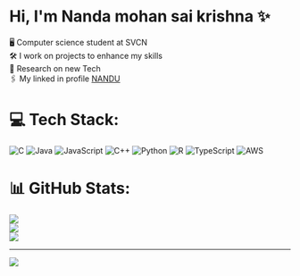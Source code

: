 # Hi, I'm Nanda mohan sai krishna ✨

 🖥️ Computer science student at SVCN</br>
 🛠️ I work on projects to enhance my skills</br>
 📝 Research on new Tech</br>
 🖇️ My linked in profile [NANDU](https://www.linkedin.com/in/nanda-mohan-sai-krishna-357900271) 


# 💻 Tech Stack:
![C](https://img.shields.io/badge/c-%2300599C.svg?style=for-the-badge&logo=c&logoColor=white) ![Java](https://img.shields.io/badge/java-%23ED8B00.svg?style=for-the-badge&logo=openjdk&logoColor=white) ![JavaScript](https://img.shields.io/badge/javascript-%23323330.svg?style=for-the-badge&logo=javascript&logoColor=%23F7DF1E) ![C++](https://img.shields.io/badge/c++-%2300599C.svg?style=for-the-badge&logo=c%2B%2B&logoColor=white) ![Python](https://img.shields.io/badge/python-3670A0?style=for-the-badge&logo=python&logoColor=ffdd54) ![R](https://img.shields.io/badge/r-%23276DC3.svg?style=for-the-badge&logo=r&logoColor=white) ![TypeScript](https://img.shields.io/badge/typescript-%23007ACC.svg?style=for-the-badge&logo=typescript&logoColor=white) ![AWS](https://img.shields.io/badge/AWS-%23FF9900.svg?style=for-the-badge&logo=amazon-aws&logoColor=white)
# 📊 GitHub Stats:
![](https://github-readme-stats.vercel.app/api?username=homelander21&theme=aura&hide_border=false&include_all_commits=false&count_private=false)<br/>
![](https://nirzak-streak-stats.vercel.app/?user=homelander21&theme=aura&hide_border=false)<br/>
![](https://github-readme-stats.vercel.app/api/top-langs/?username=homelander21&theme=aura&hide_border=false&include_all_commits=false&count_private=false&layout=compact)

---
[![](https://visitcount.itsvg.in/api?id=homelander21&icon=0&color=0)](https://visitcount.itsvg.in)

<!-- Proudly created with GPRM ( https://gprm.itsvg.in ) -->
